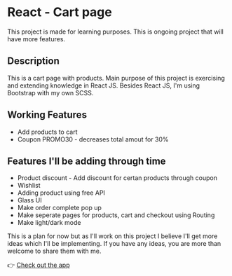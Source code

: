# React - Cart page

This project is made for learning purposes. This is ongoing project that will have more features.

## Description

This is a cart page with products. Main purpose of this project is exercising and extending knowledge in React JS. Besides React JS, I'm using Bootstrap with my own SCSS.

## Working Features

-   Add products to cart
-   Coupon PROMO30 - decreases total amout for 30%

## Features I'll be adding through time

-   Product discount - Add discount for certan products through coupon
-   Wishlist
-   Adding product using free API
-   Glass UI
-   Make order complete pop up
-   Make seperate pages for products, cart and checkout using Routing
-   Make light/dark mode

This is a plan for now but as I'll work on this project I believe I'll get more ideas which I'll be implementing. If you have any ideas, you are more than welcome to share them with me.

:point_right: [Check out the app](https://marko-krznar.github.io/React-Webshop/)
